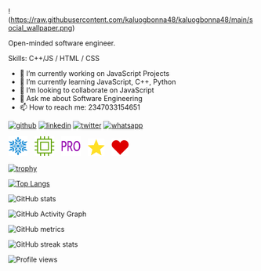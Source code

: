 
!(https://raw.githubusercontent.com/kaluogbonna48/kaluogbonna48/main/social_wallpaper.png)

Open-minded software engineer.

Skills: C++/JS / HTML / CSS

- 🔭 I’m currently working on JavaScript Projects 
- 🌱 I’m currently learning JavaScript, C++, Python 
- 👯 I’m looking to collaborate on JavaScript 
- 💬 Ask me about Software Engineering 
- 📫 How to reach me: 2347033154651 


[<img src='https://cdn.jsdelivr.net/npm/simple-icons@3.0.1/icons/github.svg' alt='github' height='40'>](https://github.com/kaluogbonna48)  [<img src='https://cdn.jsdelivr.net/npm/simple-icons@3.0.1/icons/linkedin.svg' alt='linkedin' height='40'>](https://www.linkedin.com/in/kaluogbonna48/)  [<img src='https://cdn.jsdelivr.net/npm/simple-icons@3.0.1/icons/twitter.svg' alt='twitter' height='40'>](https://twitter.com/kaluogbonna48)  [<img src='https://cdn.jsdelivr.net/npm/simple-icons@3.0.1/icons/whatsapp.svg' alt='whatsapp' height='40'>](https://tinyurl.com/mryc2yvf)  

<a href='https://archiveprogram.github.com/'><img src='https://raw.githubusercontent.com/acervenky/animated-github-badges/master/assets/acbadge.gif' width='40' height='40'></a> <a href='https://docs.github.com/en/developers'><img src='https://raw.githubusercontent.com/acervenky/animated-github-badges/master/assets/devbadge.gif' width='40' height='40'></a> <a href='https://github.com/pricing'><img src='https://raw.githubusercontent.com/acervenky/animated-github-badges/master/assets/pro.gif' width='40' height='40'></a> <a href='https://stars.github.com/'><img src='https://raw.githubusercontent.com/acervenky/animated-github-badges/master/assets/starbadge.gif' width='35' height='35'></a> <a href='https://docs.github.com/en/github/supporting-the-open-source-community-with-github-sponsors'><img src='https://raw.githubusercontent.com/acervenky/animated-github-badges/master/assets/sponsorbadge.gif' width='35' height='35'></a> 

[![trophy](https://github-profile-trophy.vercel.app/?username=kaluogbonna48)](https://github.com/ryo-ma/github-profile-trophy)

[![Top Langs](https://github-readme-stats.vercel.app/api/top-langs/?username=kaluogbonna48)](https://github.com/anuraghazra/github-readme-stats)

![GitHub stats](https://github-readme-stats.vercel.app/api?username=kaluogbonna48&show_icons=true&count_private=true)  

![GitHub Activity Graph](https://activity-graph.herokuapp.com/graph?username=kaluogbonna48)  

![GitHub metrics](https://metrics.lecoq.io/kaluogbonna48)  

![GitHub streak stats](https://github-readme-streak-stats.herokuapp.com/?user=kaluogbonna48)  

![Profile views](https://gpvc.arturio.dev/kaluogbonna48)  
